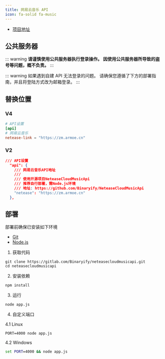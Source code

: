 ```yaml
---
title: 网易云音乐 API
icon: fa-solid fa-music
---
```


- [项目地址](https://gitlab.com/Binaryify/neteasecloudmusicapi)

## 公共服务器

::: warning
**请谨慎使用公共服务器执行登录操作。**
**因使用公共服务器所导致的盗号等问题，概不负责。**
:::

<netease-api />

::: warning
如果遇到自建 API 无法登录的问题。
请确保您遵循了下方的部署指南，并且将登陆方式改为邮箱登录。
:::

## 替换位置

### V4

```toml {4}
# API设置
[api]
# 网易云音乐
netease-link = "https://zm.armoe.cn"
```

### V2

```json {8}
/// API设置
  "api": {
    /// 网易云音乐API地址
    ///
    /// 使用开源项目NeteaseCloudMusicApi
    /// 推荐自行部署，需Node.js环境
    /// 地址: https://github.com/Binaryify/NeteaseCloudMusicApi
    "netease": "https://zm.armoe.cn"
  },
```

## 部署

部署前确保已安装如下环境

- [Git](https://git-scm.com/download)
- [Node.js](https://nodejs.org/zh-cn/)

1. 获取代码

```shell
git clone https://gitlab.com/Binaryify/neteasecloudmusicapi.git
cd neteasecloudmusicapi
```

2. 安装依赖

```shell
npm install
```

3. 运行

```shell
node app.js
```

4. 自定义端口

4.1 Linux

```shell
PORT=4000 node app.js
```

4.2 Windows

```bat
set PORT=4000 && node app.js
```
